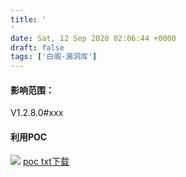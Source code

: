 ```yaml
---
title: '
'
date: Sat, 12 Sep 2020 02:06:44 +0000
draft: false
tags: ['白阁-漏洞库']
---
```


#### 影响范围：

V1.2.8.0#xxx

#### 利用POC

[![](https://www.bylibrary.cn/wp-content/uploads/2020/09/wp_editor_md_a4a96f7d2f080cedd563e83bc62213d1.jpg)](https://www.bylibrary.cn/wp-content/uploads/2020/09/wp_editor_md_a4a96f7d2f080cedd563e83bc62213d1.jpg) [poc txt下载](https://www.bylibrary.cn/wp-content/uploads/2020/09/poc.txt)